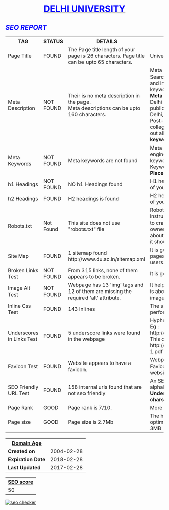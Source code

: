 <html>
<style>
body{
background-image: url("http://avante.biz/wp-content/uploads/Green-Wallpaper-Hd/Green-Wallpaper-Hd-007.jpg")}
</style>
<body>
<div align="center">
  <b><u><h1 style="color:blue;">DELHI UNIVERSITY</h1></u></b>
</div>
<i><h2 style="color:blue;">SEO REPORT</h2></i>
<table>
<tr>
<th><b>TAG</b></th>
<th><b>STATUS</b></th>
<th><b>DETAILS</b></th>
<th><b>SUGGESTIONS</b></th>
</tr>
<tr>
<td>Page Title</td>
<td>FOUND</td>
<td>The Page title length of your page is 26 characters. Page title can be upto 65 characters.</td>
<td>University of Delhi (DU)- Government Colleges</td>
</tr>
<tr>
<td>Meta Description</td>
<td>NOT FOUND </td>
<td>Their is no meta description in the page.<br>
 Meta descriptions can be upto 160 characters. </td> 
<td>Meta Descriptions should be used as this helps Search Engines understand what the page is about and index your web pages accordingly for relevant keywords or keyword phrases.<br>
<b>Meta description suggestion </b> : The University of Delhi informally known as Delhi University (DU) is a public central collegiate university, located in New Delhi, India. It offers Undergraduate as well as Post-Graduation Courses. There are about 77 colleges affiliated to the University of Delhi, spread out all over Delhi.
<b>Google Does not accept meta keywords any more.</b></td>
</tr>
<tr>
<td> Meta Keywords</td>
<td>NOT FOUND </td>
<td>Meta keywords are not found</td>
<td> Meta Keywords should be used as they help search engines associate the indexed content to the right keywords.<br>
Keywords such as <b> DU Colleges</b>, <b>DU Society</b>, <b>DU Placements</b> can be used. </td>
</tr>
<tr>
<td> h1 Headings </td>
<td> NOT FOUND </td>
<td>NO h1 Headings found
</td>
<td> H1 headings should be used as it effects the SEO of your page  </td>
</tr>
<tr>
<td> h2 Headings </td>
<td>  FOUND </td>
<td> H2 headings is found</td>
<td> H2 headings should be used as it effects the SEO of your page </td>
</tr>
<tr>
<td>Robots.txt</td>
<td>Not Found</td>
<td>This site does not use "robots.txt" file </td>
<td>Robots.txt is a text file webmasters create to instruct robots (typically search engine robots) how to crawl and index pages on their website. 
Web site owners use the /robots.txt file to give instructions about their site to web robots. It tells the robot that it should not visit any pages on the site.</td>
</tr>
<tr>
<td> Site Map </td>
<td> FOUND </td>
<td> 1 sitemap found <br> http://www.du.ac.in/sitemap.xml  </td>
<td>It is good to use a sitemap as it provides a list of pages of a web site accessible to crawlers or users.</td>
</tr>
<tr>
<td>Broken Links Test</td>
<td>NOT FOUND</td>
<td>From 315 links, none of them appears to be broken. </td>
<td>It is good to have no broken links.</td>
</tr>
<tr>
<td>Image Alt Test</td>
<td>NOT FOUND</td>
<td>Webpage has 13 'img' tags and 12 of them are missing the required 'alt' attribute. </td>
<td>It helps search engines understand what an image is about. Alternate text is also very helpful in case images on a page cannot be found.</td>
</tr>
<tr>
<td>Inline Css Test</td>
<td>FOUND</td>
<td>143 Inlines</td>
<td>The site should not have inlines for optimum performance.</td> 
</tr>
<tr>
<td>Underscores in Links Test	</td>
<td>FOUND</td>
<td>5 underscore links were found in the webpage</td>
<td>Hyphens should be used instead of underscores.<br>
Eg : http://www.du.ac.in/uploads/sc_st_Grievance_1.pdf <br>
This can be replaced by : <br>
http://www.du.ac.in/uploads/sc-st-Grievance-1.pdf</td>
</tr>
<tr>
<td> Favicon Test </td>
<td>FOUND </td>
<td> Website appears to have a favicon.</td>
<td>Webpage can be easily recognized through Favicon.So it is a good to have a favicon in you website.</td>
</tr>
<tr>
<td>SEO Friendly URL Test	</td>
<td>FOUND</td>
<td> 158 internal urls found that are not seo friendly</td>
<td>An SEO friendly url must contain only lower alphabets, numbers, slashes(/), dash(-). <br>
<b>Underscores, upercase Alphabets and special chars (e-g: & ? %) are not seo friendly</b>.</td>
</tr>
<tr>
<td>Page Rank</td>
<td>GOOD</td>
<td>	Page rank is 7/10.</td>
<td>More backlinks need to be used to increase PR.</td>
</tr>
<tr>
  <td>Page size</td><td >GOOD</td><td >Page size is 2.7Mb</td><td>The heavier the site page, the slower the load. For optimal performance, try to keep page size below 3MB</td>
        </tr>
</table>

<p>
<table>
<tr>
     <th> <u><b>Domain Age</b></u></th>
    </tr>
    <tr>
      <td><b>Created on</b></td><td>2004-02-28</td>
    </tr>
    <tr>
      <td><b>Expiration Date</b></td><td>2018-02-28</td> </tr>
    <tr>
      <td><b>Last Updated</b></td><td>2017-02-28</td>
    </tr>
</table>
<p>
<table Bckground color="lightgreen">
    <tr>
    <th><u><b>SEO score</b></u></th>
    </tr>
    <tr><td>50</td>
    </tr>
</table>
<a href="http://smallseotools.com/website-seo-score-checker/" target="_blank"><img src="http://smallseotools.com/imgs/badge-bronze-xs.png" alt="seo checker"/></a>
<body/>
<html/>
